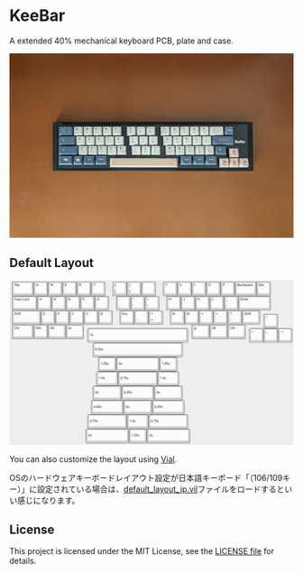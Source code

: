 # KeeBar

A extended 40% mechanical keyboard PCB, plate and case.

![KeeBar real image](image/keebar-real.jpg)

## Default Layout

![KeeBar layouts](image/keebar-layout.png)

You can also customize the layout using [Vial](https://get.vial.today/).

OSのハードウェアキーボードレイアウト設定が日本語キーボード「（106/109キー）」に設定されている場合は、[default_layout_jp.vil](firmware/QMK/default_layout_jp.vil)ファイルをロードするといい感じになります。

## License

This project is licensed under the MIT License, see the [LICENSE file](LICENSE) for details.
